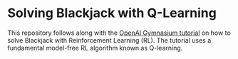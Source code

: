 # Solving Blackjack with Q-Learning

This repository follows along with the [OpenAI Gymnasium tutorial](https://gymnasium.farama.org/tutorials/blackjack_tutorial/) on how to solve Blackjack with Reinforcement Learning (RL). The tutorial uses a fundamental model-free RL algorithm known as Q-learning.

